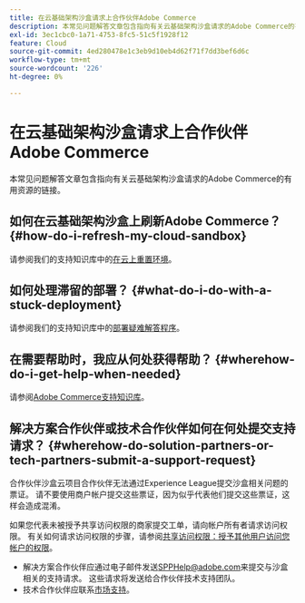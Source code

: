 ```yaml
---
title: 在云基础架构沙盒请求上合作伙伴Adobe Commerce
description: 本常见问题解答文章包含指向有关云基础架构沙盒请求的Adobe Commerce的有用资源的链接。
exl-id: 3ec1cbc0-1a71-4753-8fc5-51c5f1928f12
feature: Cloud
source-git-commit: 4ed280478e1c3eb9d10eb4d62f71f7dd3bef6d6c
workflow-type: tm+mt
source-wordcount: '226'
ht-degree: 0%

---
```


# 在云基础架构沙盒请求上合作伙伴Adobe Commerce

本常见问题解答文章包含指向有关云基础架构沙盒请求的Adobe Commerce的有用资源的链接。

## 如何在云基础架构沙盒上刷新Adobe Commerce？ {#how-do-i-refresh-my-cloud-sandbox}

请参阅我们的支持知识库中的[在云上重置环境](/help/how-to/general/reset-environment-on-cloud.md)。

## 如何处理滞留的部署？ {#what-do-i-do-with-a-stuck-deployment}

请参阅我们的支持知识库中的[部署疑难解答程序](/help/troubleshooting/deployment/magento-deployment-troubleshooter.md)。

## 在需要帮助时，我应从何处获得帮助？ {#wherehow-do-i-get-help-when-needed}

请参阅[Adobe Commerce支持知识库](https://support.magento.com/hc/en-us)。

## 解决方案合作伙伴或技术合作伙伴如何在何处提交支持请求？ {#wherehow-do-solution-partners-or-tech-partners-submit-a-support-request}

合作伙伴沙盒云项目合作伙伴无法通过Experience League提交沙盒相关问题的票证。 请不要使用商户帐户提交这些票证，因为似乎代表他们提交这些票证，这样会造成混淆。

如果您代表未被授予共享访问权限的商家提交工单，请向帐户所有者请求访问权限。 有关如何请求访问权限的步骤，请参阅[共享访问权限：授予其他用户访问您帐户的权限](https://experienceleague.adobe.com/en/docs/commerce-knowledge-base/kb/help-center-guide/magento-help-center-user-guide#shared-access)。

* 解决方案合作伙伴应通过电子邮件发送[SPPHelp@adobe.com](mailto:SPPHelp@adobe.com)来提交与沙盒相关的支持请求。 这些请求将发送给合作伙伴技术支持团队。
* 技术合作伙伴应联系[市场支持](mailto:commercemarketplacesupport@adobe.com)。


